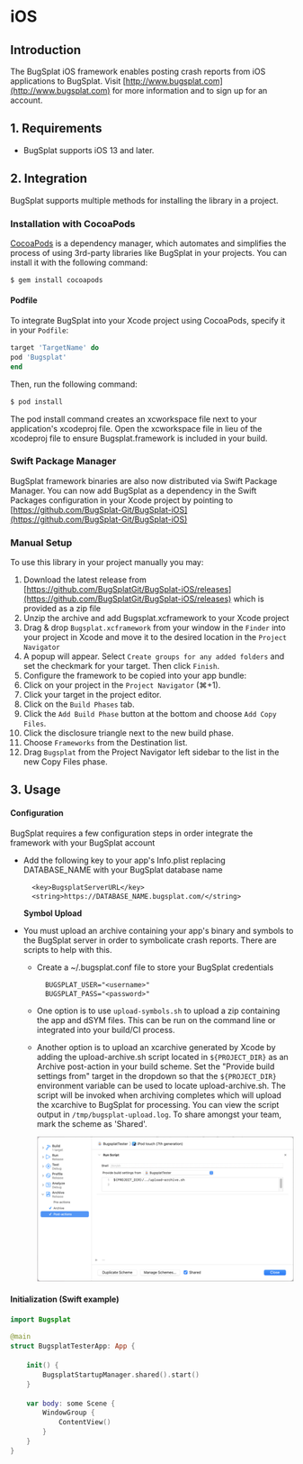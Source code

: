 # iOS

## Introduction

The BugSplat iOS framework enables posting crash reports from iOS applications to BugSplat. Visit [http://www.bugsplat.com](http://www.bugsplat.com) for more information and to sign up for an account.

## 1. Requirements

* BugSplat supports iOS 13 and later.

## 2. Integration

BugSplat supports multiple methods for installing the library in a project.

### Installation with CocoaPods

[CocoaPods](http://cocoapods.org) is a dependency manager, which automates and simplifies the process of using 3rd-party libraries like BugSplat in your projects. You can install it with the following command:

```bash
$ gem install cocoapods
```

#### Podfile

To integrate BugSplat into your Xcode project using CocoaPods, specify it in your `Podfile`:

```ruby
target 'TargetName' do
pod 'Bugsplat'
end
```

Then, run the following command:

```bash
$ pod install
```

The pod install command creates an xcworkspace file next to your application's xcodeproj file. Open the xcworkspace file in lieu of the xcodeproj file to ensure Bugsplat.framework is included in your build.

### Swift Package Manager

BugSplat framework binaries are also now distributed via Swift Package Manager. You can now add BugSplat as a dependency in the Swift Packages configuration in your Xcode project by pointing to [https://github.com/BugSplat-Git/BugSplat-iOS](https://github.com/BugSplat-Git/BugSplat-iOS)

### Manual Setup

To use this library in your project manually you may:

1. Download the latest release from [https://github.com/BugSplatGit/BugSplat-iOS/releases](https://github.com/BugSplatGit/BugSplat-iOS/releases) which is provided as a zip file
2. Unzip the archive and add Bugsplat.xcframework to your Xcode project
3. Drag & drop `Bugsplat.xcframework` from your window in the `Finder` into your project in Xcode and move it to the desired location in the `Project Navigator`
4. A popup will appear. Select `Create groups for any added folders` and set the checkmark for your target. Then click `Finish`.
5. Configure the framework to be copied into your app bundle:
6. Click on your project in the `Project Navigator` \(⌘+1\).
7. Click your target in the project editor.
8. Click on the `Build Phases` tab.
9. Click the `Add Build Phase` button at the bottom and choose `Add Copy Files`.
10. Click the disclosure triangle next to the new build phase.
11. Choose `Frameworks` from the Destination list.
12. Drag `Bugsplat` from the Project Navigator left sidebar to the list in the new Copy Files phase.

## 3. Usage

#### Configuration

BugSplat requires a few configuration steps in order integrate the framework with your BugSplat account

* Add the following key to your app's Info.plist replacing DATABASE\_NAME with your BugSplat database name

  ```text
    <key>BugsplatServerURL</key>
    <string>https://DATABASE_NAME.bugsplat.com/</string>
  ```

  **Symbol Upload**

* You must upload an archive containing your app's binary and symbols to the BugSplat server in order to symbolicate crash reports. There are scripts to help with this.
  * Create a ~/.bugsplat.conf file to store your BugSplat credentials

    ```text
      BUGSPLAT_USER="<username>"
      BUGSPLAT_PASS="<password>"
    ```

  * One option is to use `upload-symbols.sh` to upload a zip containing the app and dSYM files. This can be run on the command line or integrated into your build/CI process.
  * Another option is to upload an xcarchive generated by Xcode by adding the upload-archive.sh script located in `${PROJECT_DIR}` as an Archive post-action in your build scheme. Set the "Provide build settings from" target in the dropdown so that the `${PROJECT_DIR}` environment variable can be used to locate upload-archive.sh. The script will be invoked when archiving completes which will upload the xcarchive to BugSplat for processing. You can view the script output in `/tmp/bugsplat-upload.log`. To share amongst your team, mark the scheme as 'Shared'.

    ![iOS Post Archive Script](../../../../.gitbook/assets/ios-post-archive-script.png)

#### Initialization \(Swift example\)

```swift
import Bugsplat
```

```swift
@main
struct BugsplatTesterApp: App {

    init() {
        BugsplatStartupManager.shared().start()
    }

    var body: some Scene {
        WindowGroup {
            ContentView()
        }
    }
}
```


